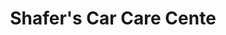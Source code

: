 ---
title: "Shafer's Car Care Cente"
url: /higginsville/shafers-car-care-cente/
shop: car repair
---
